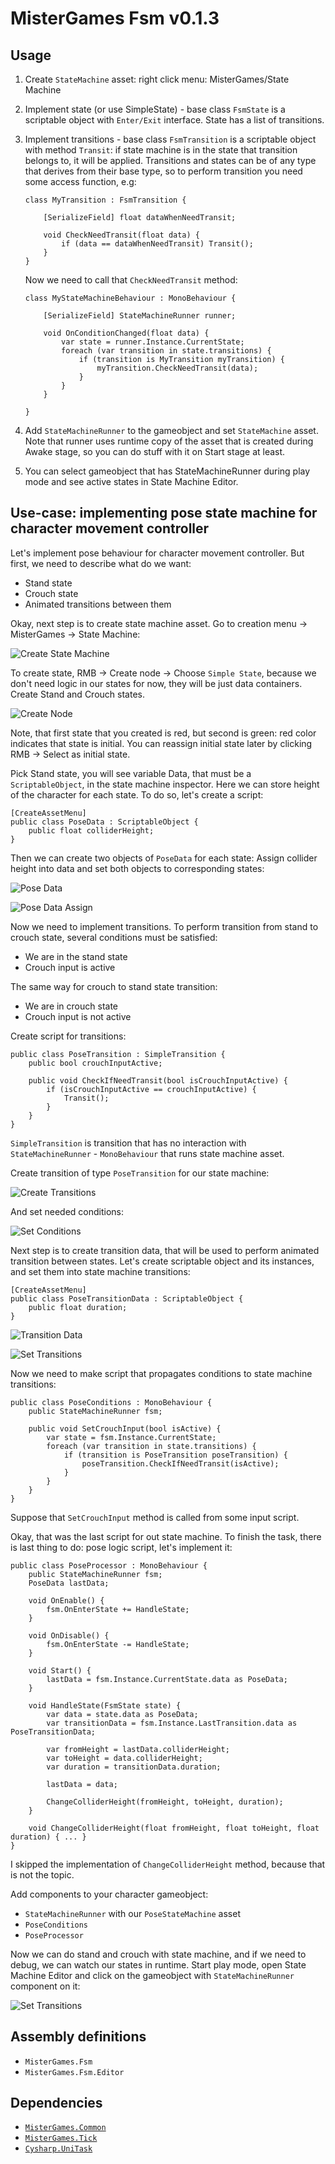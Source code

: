 # MisterGames Fsm v0.1.3

## Usage
1. Create `StateMachine` asset: right click menu: MisterGames/State Machine

2. Implement state (or use SimpleState) - base class `FsmState` is a scriptable object with `Enter/Exit` interface. 
   State has a list of transitions.
   
3. Implement transitions - base class `FsmTransition` is a scriptable object with method `Transit`: 
   if state machine is in the state that transition belongs to, it will be applied. 
   Transitions and states can be of any type that derives from their base type, so to perform transition you
   need some access function, e.g:
   
   ```
   class MyTransition : FsmTransition {
       
       [SerializeField] float dataWhenNeedTransit;
       
       void CheckNeedTransit(float data) {
           if (data == dataWhenNeedTransit) Transit();
       }
   }
   ```
   
   Now we need to call that `CheckNeedTransit` method:
   
   ```
   class MyStateMachineBehaviour : MonoBehaviour {
       
       [SerializeField] StateMachineRunner runner;
       
       void OnConditionChanged(float data) {
           var state = runner.Instance.CurrentState;
           foreach (var transition in state.transitions) {
               if (transition is MyTransition myTransition) {
                   myTransition.CheckNeedTransit(data);
               }
           }
       }
       
   }
   ```
    
4. Add `StateMachineRunner` to the gameobject and set `StateMachine` asset. Note that runner uses
   runtime copy of the asset that is created during Awake stage, so you can do stuff with it on Start
   stage at least.

5. You can select gameobject that has StateMachineRunner during play mode and see active states in State Machine Editor.

## Use-case: implementing pose state machine for character movement controller

Let's implement pose behaviour for character movement controller. But first, we need to describe what do we want:
- Stand state
- Crouch state
- Animated transitions between them
  
Okay, next step is to create state machine asset. Go to creation menu -> MisterGames -> State Machine:

![Create State Machine](https://gitlab.com/theverymistergames/readme-data/-/blob/master/fsm/1_create_fsm.gif)

To create state, RMB -> Create node -> Choose ```Simple State```, because we don't need logic in our states for now,
they will be just data containers. Create Stand and Crouch states. 

![Create Node](https://gitlab.com/theverymistergames/readme-data/-/blob/master/fsm/2_create_node.gif)

Note, that first state that you created is red, but second is green: red color indicates that state is initial. 
You can reassign initial state later by clicking RMB -> Select as initial state.

Pick Stand state, you will see variable Data, that must be a ```ScriptableObject```, in the state machine inspector.
Here we can store height of the character for each state. To do so, let's create a script:

```
[CreateAssetMenu]
public class PoseData : ScriptableObject {
    public float colliderHeight;
}
```

Then we can create two objects of ```PoseData``` for each state:
Assign collider height into data and set both objects to corresponding states:

![Pose Data](https://gitlab.com/theverymistergames/readme-data/-/blob/master/fsm/pose_data.png)

![Pose Data Assign](https://gitlab.com/theverymistergames/readme-data/-/blob/master/fsm/3_pose_data_assign.gif)

Now we need to implement transitions. To perform transition from stand to crouch state,
several conditions must be satisfied:

- We are in the stand state
- Crouch input is active

The same way for crouch to stand state transition:

- We are in crouch state
- Crouch input is not active

Create script for transitions:

```
public class PoseTransition : SimpleTransition {
    public bool crouchInputActive;
        
    public void CheckIfNeedTransit(bool isCrouchInputActive) {
        if (isCrouchInputActive == crouchInputActive) {
            Transit();
        }
    }  
}
```

```SimpleTransition``` is transition that has no interaction with ```StateMachineRunner``` - ```MonoBehaviour``` that runs 
state machine asset.

Create transition of type ```PoseTransition``` for our state machine:

![Create Transitions](https://gitlab.com/theverymistergames/readme-data/-/blob/master/fsm/4_create_transitions.gif)

And set needed conditions:

![Set Conditions](https://gitlab.com/theverymistergames/readme-data/-/blob/master/fsm/5_set_conditions.gif)

Next step is to create transition data, that will be used to perform animated transition between states. 
Let's create scriptable object and its instances, and set them into state machine transitions:

```
[CreateAssetMenu]
public class PoseTransitionData : ScriptableObject {
    public float duration;
}
``` 

![Transition Data](https://gitlab.com/theverymistergames/readme-data/-/blob/master/fsm/transition_data.png)

![Set Transitions](https://gitlab.com/theverymistergames/readme-data/-/blob/master/fsm/6_set_transitions.gif)

Now we need to make script that propagates conditions to state machine transitions:

```
public class PoseConditions : MonoBehaviour {
    public StateMachineRunner fsm;
    
    public void SetCrouchInput(bool isActive) {
        var state = fsm.Instance.CurrentState;
        foreach (var transition in state.transitions) {
            if (transition is PoseTransition poseTransition) {
                poseTransition.CheckIfNeedTransit(isActive);
            }
        }
    }
}
``` 

Suppose that ```SetCrouchInput``` method is called from some input script.

Okay, that was the last script for out state machine. To finish the task, there is last thing to do:
pose logic script, let's implement it:

``` 
public class PoseProcessor : MonoBehaviour {
    public StateMachineRunner fsm;
    PoseData lastData;
    
    void OnEnable() {
        fsm.OnEnterState += HandleState;
    }
    
    void OnDisable() {
        fsm.OnEnterState -= HandleState;
    }
    
    void Start() {
        lastData = fsm.Instance.CurrentState.data as PoseData;
    }
    
    void HandleState(FsmState state) {
        var data = state.data as PoseData;
        var transitionData = fsm.Instance.LastTransition.data as PoseTransitionData;
        
        var fromHeight = lastData.colliderHeight;
        var toHeight = data.colliderHeight;
        var duration = transitionData.duration;
        
        lastData = data;
        
        ChangeColliderHeight(fromHeight, toHeight, duration);
    }
    
    void ChangeColliderHeight(float fromHeight, float toHeight, float duration) { ... }
}
```

I skipped the implementation of ```ChangeColliderHeight``` method, because that is not the topic.

Add components to your character gameobject:
- ```StateMachineRunner``` with our ```PoseStateMachine``` asset
- ```PoseConditions```
- ```PoseProcessor```

Now we can do stand and crouch with state machine, and if we need to debug, we can watch our states in runtime. 
Start play mode, open State Machine Editor and click on the gameobject with ```StateMachineRunner``` component on it:

![Set Transitions](https://gitlab.com/theverymistergames/readme-data/-/blob/master/fsm/7_runtime.gif)

## Assembly definitions
- `MisterGames.Fsm`
- `MisterGames.Fsm.Editor`

## Dependencies
- [`MisterGames.Common`](https://github.com/theverymistergames/unity-common/tree/master/Common)
- [`MisterGames.Tick`](https://github.com/theverymistergames/unity-common/tree/master/Tick)
- [`Cysharp.UniTask`](https://github.com/Cysharp/UniTask)
